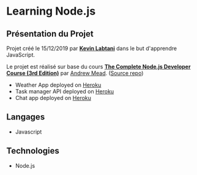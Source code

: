# Learning Node.js

## Présentation du Projet

Projet créé le 15/12/2019 par [**Kevin Labtani**](https://github.com/kevin-labtani) dans le but d'apprendre JavaScript.

Le projet est réalisé sur base du cours [**The Complete Node.js Developer Course (3rd Edition)**](https://www.udemy.com/course/the-complete-nodejs-developer-course-2/) par [Andrew Mead](https://mead.io/). ([Source repo](https://github.com/andrewjmead/node-course-v3-code))

- Weather App deployed on [Heroku](https://kevlab-weather-application.herokuapp.com/)
- Task manager API deployed on [Heroku](https://kevlab-task-manager.herokuapp.com/)
- Chat app deployed on [Heroku](https://kevlab-chat.herokuapp.com/)

## Langages

- Javascript

## Technologies

- Node.js
